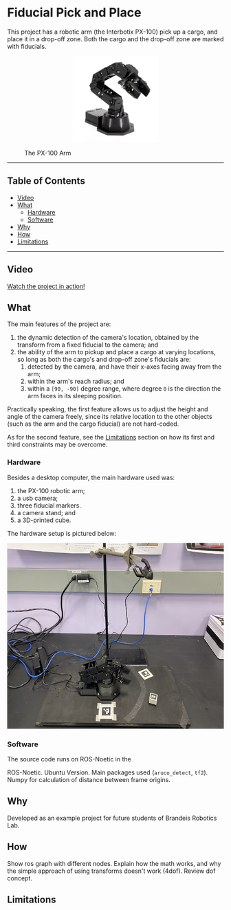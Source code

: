 # Fiducial Pick and Place

This project has a robotic arm (the Interbotix PX-100) pick up a cargo,
and place it in a drop-off zone. Both the cargo and the drop-off zone
are marked with fiducials.

<p align="center">
    <kbd>
        <img src="./images/arm.jpg" width="200" height="200" />
    </kbd>
</p>
<figure>
    <figcaption> The PX-100 Arm </figcaption>
</figure>


---
## Table of Contents
- [Video](#video)
- [What](#what)
    - [Hardware](#hardware)
    - [Software](#software)
- [Why](#why)
- [How](#how)
- [Limitations](#limitations)
---

## Video

[Watch the project in action!](https://drive.google.com/file/d/1LnUodQ4iVPImvU8My7JRYx4RfPqLF8GL/view?usp=drivesdk)

## What

The main features of the project are: 

1. the dynamic detection of the camera's location, obtained by the
   transform from a fixed fiducial to the camera; and
2. the ability of the arm to pickup and place a cargo at varying
   locations, so long as both the cargo's and drop-off zone's fiducials
   are:
    1. detected by the camera, and have their x-axes facing away from
       the arm;
    2. within the arm's reach radius; and
    3. within a `[90, -90]` degree range, where degree `0` is the
       direction the arm faces in its sleeping position.

Practically speaking, the first feature allows us to adjust the height
and angle of the camera freely, since its relative location to the
other objects (such as the arm and the cargo fiducial) are not
hard-coded.

As for the second feature, see the [Limitations](#limitations) section
on how its first and third constraints may be overcome.

### Hardware

Besides a desktop computer, the main hardware used was:

1. the PX-100 robotic arm;
2. a usb camera;
3. three fiducial markers.
4. a camera stand; and
3. a 3D-printed cube.

The hardware setup is pictured below:

<p align="center">
    <kbd>
        <img src="./images/hardware_setup.jpg" width="576" height="432" />
    </kbd>
</p>

### Software

The source code runs on ROS-Noetic in the

ROS-Noetic. Ubuntu Version. Main packages used (`aruco_detect`, `tf2`).
Numpy for calculation of distance between frame origins.

## Why

Developed as an example project for future students of Brandeis
Robotics Lab.

## How

Show ros graph with different nodes.
Explain how the math works, and why the simple approach of using
transforms doesn't work (4dof). Review dof concept.

## Limitations


